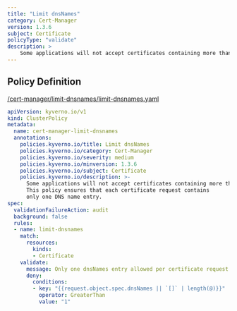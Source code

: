 ```yaml
---
title: "Limit dnsNames"
category: Cert-Manager
version: 1.3.6
subject: Certificate
policyType: "validate"
description: >
    Some applications will not accept certificates containing more than a single name. This policy ensures that each certificate request contains only one DNS name entry.
---
```


## Policy Definition
<a href="https://github.com/kyverno/policies/raw/release-1.6//cert-manager/limit-dnsnames/limit-dnsnames.yaml" target="-blank">/cert-manager/limit-dnsnames/limit-dnsnames.yaml</a>

```yaml
apiVersion: kyverno.io/v1
kind: ClusterPolicy
metadata:
  name: cert-manager-limit-dnsnames
  annotations:
    policies.kyverno.io/title: Limit dnsNames
    policies.kyverno.io/category: Cert-Manager
    policies.kyverno.io/severity: medium
    policies.kyverno.io/minversion: 1.3.6
    policies.kyverno.io/subject: Certificate
    policies.kyverno.io/description: >-
      Some applications will not accept certificates containing more than a single name.
      This policy ensures that each certificate request contains
      only one DNS name entry.
spec:
  validationFailureAction: audit
  background: false
  rules:
  - name: limit-dnsnames
    match:
      resources:
        kinds:
        - Certificate
    validate:
      message: Only one dnsNames entry allowed per certificate request.
      deny:
        conditions:
        - key: "{{request.object.spec.dnsNames || `[]` | length(@)}}"
          operator: GreaterThan
          value: "1"
```
